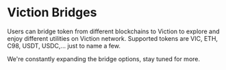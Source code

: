 # Viction Bridges

Users can bridge token from different blockchains to Viction to explore and enjoy different utilities on Viction network. Supported tokens are VIC, ETH, C98, USDT, USDC,... just to name a few.

We're constantly expanding the bridge options, stay tuned for more.
